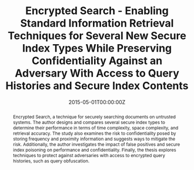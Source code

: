 ---
title: Encrypted Search - Enabling Standard Information Retrieval Techniques for Several New Secure Index Types While Preserving Confidentiality Against an Adversary With Access to Query Histories and Secure Index Contents
abstract: "Encrypted Search, a technique for securely searching documents on untrusted systems. The author designs and compares several secure index types to determine their performance in terms of time complexity, space complexity, and retrieval accuracy. The study also examines the risk to confidentiality posed by storing frequency and proximity information and suggests ways to mitigate the risk. Additionally, the author investigates the impact of false positives and secure index poisoning on performance and confidentiality. Finally, the thesis explores techniques to protect against adversaries with access to encrypted query histories, such as query obfuscation."
advisors:
- Hiroshi Fujinoki
advisor_email:
- hfujinoki@siue.edu
authors:
- name: Alex Towell
  email: lex@metafunctor.com
date: "2015-05-01T00:00:00Z"
links:
- name: ProQuest
  url: https://www.proquest.com/docview/1733690805/DACA46AB482C4266PQ/1
- name: PDF
  url: '/uploads/alex_towell_cs_thesis_proquest.pdf'
tags:
- Encrypted search
- Secure index
- Information retrieval
- Confidentiality
- Thesis
- SIUe
- Southern Illinois University Edwardsville
- Query obfuscation
- False positives
- Secure index poisoning
- Adversarial access
- Query histories
---